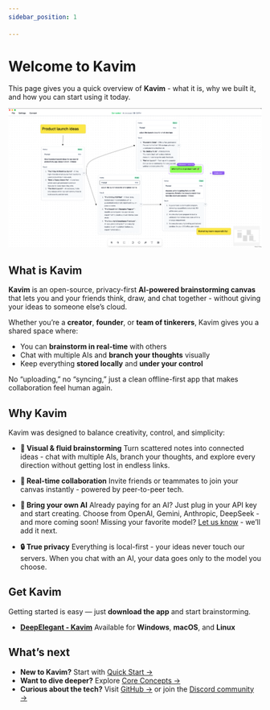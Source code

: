 ```yaml
---
sidebar_position: 1

---
```


# Welcome to Kavim

This page gives you a quick overview of **Kavim** - what it is, why we built it, and how you can start using it today.

![Kavim Canvas](../../static/img/main.png)

## What is Kavim

**Kavim** is an open-source, privacy-first **AI-powered brainstorming canvas** that lets you and your friends think, draw, and chat together - without giving your ideas to someone else’s cloud.

Whether you’re a **creator**, **founder**, or **team of tinkerers**, Kavim gives you a shared space where:
- You can **brainstorm in real-time** with others
- Chat with multiple AIs and **branch your thoughts** visually
- Keep everything **stored locally** and **under your control**

No “uploading,” no “syncing,” just a clean offline-first app that makes collaboration feel human again.

## Why Kavim

Kavim was designed to balance creativity, control, and simplicity:

- **🎨 Visual & fluid brainstorming**
  Turn scattered notes into connected ideas - chat with multiple AIs, branch your thoughts, and explore every direction without getting lost in endless links.

- **🤝 Real-time collaboration**
  Invite friends or teammates to join your canvas instantly - powered by peer-to-peer tech.

- **🧠 Bring your own AI**
  Already paying for an AI? Just plug in your API key and start creating.
  Choose from OpenAI, Gemini, Anthropic, DeepSeek - and more coming soon! Missing your favorite model? [Let us know](https://discord.com/invite/xTFEu5Q6q6) - we’ll add it next.

- **🔒 True privacy**
  Everything is local-first - your ideas never touch our servers.
  When you chat with an AI, your data goes only to the model you choose.

## Get Kavim

Getting started is easy — just **download the app** and start brainstorming.

- **[DeepElegant - Kavim](https://github.com/deep-elegant/kavim/releases)**
  Available for **Windows**, **macOS**, and **Linux**

## What’s next

- **New to Kavim?** Start with [Quick Start →](./getting-started/overview)
- **Want to dive deeper?** Explore [Core Concepts →](./core-concepts)
- **Curious about the tech?** Visit [GitHub →](https://github.com/deep-elegant/kavim) or join the [Discord community →](https://discord.com/invite/xTFEu5Q6q6)
